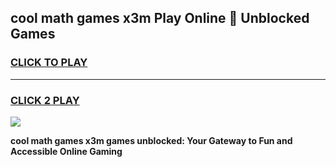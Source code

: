 
## cool math games x3m Play Online 👋 Unblocked Games
<h3>
<a href="https://news.freeplayer.one?title=cool_math_games_x3m&ref=17CMG">CLICK TO PLAY</a></h3>
<hr>

<h3>
<a href="https://news.freeplayer.one?title=cool_math_games_x3m&ref=17CMG">CLICK 2 PLAY</a>
  
</h3>

<a href="https://news.freeplayer.one?title=cool_math_games_x3m&ref=17CMG/"><img src="https://clearcache.store/games.png"></a>


**cool math games x3m games unblocked: Your Gateway to Fun and Accessible Online Gaming**
